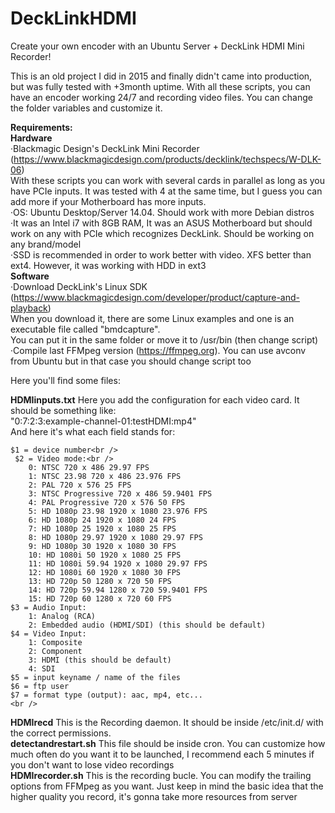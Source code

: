 # DeckLinkHDMI
Create your own encoder with an Ubuntu Server + DeckLink HDMI Mini Recorder!<br />

This is an old project I did in 2015 and finally didn't came into production, but was fully tested with +3month uptime.
With all these scripts, you can have an encoder working 24/7 and recording video files.
You can change the folder variables and customize it.<br />


**Requirements: <br />
Hardware**<br />
·Blackmagic Design's DeckLink Mini Recorder (https://www.blackmagicdesign.com/products/decklink/techspecs/W-DLK-06)<br />
With these scripts you can work with several cards in parallel as long as you have PCIe inputs.
It was tested with 4 at the same time, but I guess you can add more if your Motherboard has more inputs.<br />
·OS: Ubuntu Desktop/Server 14.04. Should work with more Debian distros<br />
·It was an Intel i7 with 8GB RAM, It was an ASUS Motherboard but should work on any with PCIe which recognizes DeckLink. 
Should be working on any brand/model<br />
·SSD is recommended in order to work better with video. XFS better than ext4.
However, it was working with HDD in ext3<br />
**Software**<br />
·Download DeckLink's Linux SDK (https://www.blackmagicdesign.com/developer/product/capture-and-playback)<br />
When you download it, there are some Linux examples and one is an executable file called "bmdcapture".<br />
You can put it in the same folder or move it to /usr/bin (then change script)
·Compile last FFMpeg version (https://ffmpeg.org). You can use avconv from Ubuntu but in that case you should change script too

Here you'll find some files:<br />

**HDMIinputs.txt**
Here you add the configuration for each video card. It should be something like:<br />
"0:7:2:3:example-channel-01:testHDMI:mp4"<br />
And here it's what each field stands for:<br />
```
$1 = device number<br />
 $2 = Video mode:<br />
    0: NTSC 720 x 486 29.97 FPS
    1: NTSC 23.98 720 x 486 23.976 FPS
    2: PAL 720 x 576 25 FPS
    3: NTSC Progressive 720 x 486 59.9401 FPS
    4: PAL Progressive 720 x 576 50 FPS
    5: HD 1080p 23.98 1920 x 1080 23.976 FPS
    6: HD 1080p 24 1920 x 1080 24 FPS
    7: HD 1080p 25 1920 x 1080 25 FPS
    8: HD 1080p 29.97 1920 x 1080 29.97 FPS
    9: HD 1080p 30 1920 x 1080 30 FPS
    10: HD 1080i 50 1920 x 1080 25 FPS
    11: HD 1080i 59.94 1920 x 1080 29.97 FPS
    12: HD 1080i 60 1920 x 1080 30 FPS
    13: HD 720p 50 1280 x 720 50 FPS
    14: HD 720p 59.94 1280 x 720 59.9401 FPS
    15: HD 720p 60 1280 x 720 60 FPS
$3 = Audio Input:
    1: Analog (RCA)
    2: Embedded audio (HDMI/SDI) (this should be default)
$4 = Video Input:
    1: Composite
    2: Component
    3: HDMI (this should be default)
    4: SDI
$5 = input keyname / name of the files
$6 = ftp user
$7 = format type (output): aac, mp4, etc...
<br />
```
**HDMIrecd**
This is the Recording daemon. It should be inside /etc/init.d/ with the correct permissions.<br />
**detectandrestart.sh**
This file should be inside cron. 
You can customize how much often do you want it to be launched, 
I recommend each 5 minutes if you don't want to lose video recordings<br />
**HDMIrecorder.sh** This is the recording bucle. You can modify the trailing options from FFMpeg as you want.
Just keep in mind the basic idea that the higher quality you record, it's gonna take more resources from server<br />
